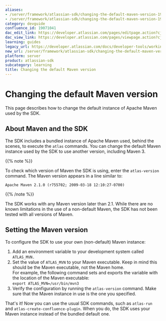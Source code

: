 ```yaml
---
aliases:
- /server/framework/atlassian-sdk/changing-the-default-maven-version-19071041.html
- /server/framework/atlassian-sdk/changing-the-default-maven-version-19071041.md
category: devguide
confluence_id: 19071041
dac_edit_link: https://developer.atlassian.com/pages/editpage.action?cjm=wozere&pageId=19071041
dac_view_link: https://developer.atlassian.com/pages/viewpage.action?cjm=wozere&pageId=19071041
learning: guides
legacy_url: https://developer.atlassian.com/docs/developer-tools/working-with-the-sdk/changing-the-default-maven-version
new_url: /server/framework/atlassian-sdk/changing-the-default-maven-version
platform: server
product: atlassian-sdk
subcategory: learning
title: Changing the default Maven version
---
```

# Changing the default Maven version

This page describes how to change the default instance of Apache Maven used by the SDK.

## About Maven and the SDK

The SDK includes a bundled instance of Apache Maven used, behind the scenes, to execute the `atlas` commands. You can change the default Maven instance used by the SDK to use another version, including Maven 3.

{{% note %}}

To check which version of Maven the SDK is using, enter the `atlas-version` command. The Maven version appears in a line similar to:

`Apache Maven 2.1.0 (r755702; 2009-03-18 12:10:27-0700)`

{{% /note %}}

The SDK works with any Maven version later than 2.1. While there are no known limitations in the use of a non-default Maven, the SDK has not been tested with all versions of Maven. 

## Setting the Maven version

To configure the SDK to use your own (non-default) Maven instance:

1.  Add an environment variable to your development system called `ATLAS_MVN.`
2.  Set the value of `ATLAS_MVN` to your Maven executable. Keep in mind this should be the Maven executable, not the Maven home.  
    For example, the following command sets and exports the variable with the location of the Maven executable:  
    `export ATLAS_MVN=/usr/bin/mvn3`
3.  Verify the configuration by running the `atlas-version` command. Make sure that the Maven instance in use is the one you specified.

That's it! Now you can use the usual SDK commands, such as `atlas-run` and `atlas-create-confluence-plugin`. When you do, the SDK uses your Maven instance instead of the bundled default one.



















































































































































































